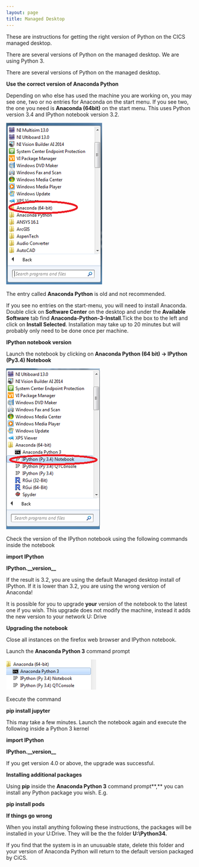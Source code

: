 ```yaml
---
layout: page
title: Managed Desktop
---
```


These are instructions for getting the right version of Python on the CICS managed desktop.

There are several versions of Python on the managed desktop. We are using Python 3.

There are several versions of Python on the managed desktop.

**Use the correct version of Anaconda Python**

Depending on who else has used the machine you are working on, you may
see one, two or no entries for Anaconda on the start menu. If you see
two, the one you need is **Anaconda (64bit)** on the start menu. This
uses Python version 3.4 and IPython notebook version 3.2.

![](assets/media/image03.png)

The entry called **Anaconda Python** is old and not recommended.

If you see no entries on the start-menu, you will need to install
Anaconda. Double click on **Software Center** on the desktop and under
the **Available Software** tab find **Anaconda-Python-3-Install**.Tick
the box to the left and click on **Install Selected**. Installation may
take up to 20 minutes but will probably only need to be done once per
machine.

**IPython notebook version**

Launch the notebook by clicking on **Anaconda Python (64 bit) -&gt;
IPython (Py3.4) Notebook**

![](assets/media/image05.png)

Check the version of the IPython notebook using the following commands
inside the notebook

**import IPython**

**IPython.\_\_version\_\_**

If the result is 3.2, you are using the default Managed desktop install
of IPython. If it is lower than 3.2, you are using the wrong version of
Anaconda!

It is possible for you to upgrade **your** version of the notebook to
the latest one if you wish. This upgrade does not modify the machine,
instead it adds the new version to your network U: Drive

**Upgrading the notebook**

Close all instances on the firefox web browser and IPython notebook.

Launch the **Anaconda Python 3** command prompt

![](assets/media/image04.png)

Execute the command

**pip install jupyter**

This may take a few minutes. Launch the notebook again and execute the
following inside a Python 3 kernel

**import IPython**

**IPython.\_\_version\_\_**

If you get version 4.0 or above, the upgrade was successful.

**Installing additional packages**

Using **pip** inside the **Anaconda Python 3** command prompt**,** you
can install any Python package you wish. E.g.

**pip install pods**

**If things go wrong**

When you install anything following these instructions, the packages
will be installed in your U:Drive. They will be the the folder
**U:\\Python34.**

If you find that the system is in an unusuable state, delete this folder
and your version of Anaconda Python will return to the default version
packaged by CiCS.
